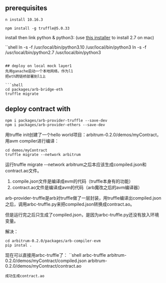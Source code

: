 ## prerequisites

```shell
n install 10.16.3

npm install -g truffle@5.0.33
```

install then link python & python3:
(use [this installer](https://blog.shahednasser.com/how-to-install-python-2-on-mac-12-3/) to install 2.7 on mac)

``shell
ln -s -f /usr/local/bin/python3.10 /usr/local/bin/python3
ln -s -f /usr/local/bin/python2.7 /usr/local/bin/python3
```

## deploy on local mock layer1
先用ganache启动一个本地网络，作为l1
把eth跨链桥部署到l1上

```shell
cd packages/arb-bridge-eth
truffle migrate
```

## deploy contract with 

```shell
npm i packages/arb-provider-truffle --save-dev
npm i packages/arb-provider-ethers --save-dev
```

用truffle init创建了一个hello world项目：arbitrum-0.2.0/demos/myContract，用avm compiler进行编译：

```shell
cd demos/myContract
truffle migrate --network arbitrum
```

运行truffle migrate --network arbitrum之后本应该生成compiled.json和contract.ao文件。

1. compile.json文件是编译成evm的代码（truffle本身有的功能）
2. contract.ao文件是编译成avm的代码（arb魔改之后的avm编译器）

arb-provider-truffle是arb对truffle做了一层封装，用truffle编译出compiled.json之后，调用arbc-truffle.py来把compiled.json转换成contract.ao。

但是运行完之后只生成了compiled.json，是因为arbc-truffle.py还没有放入环境变量。

解决：
```shell
cd arbitrum-0.2.0/packages/arb-compiler-evm
pip instal .
```

现在可以直接用arbc-truffle了：
``shell
arbc-truffle arbitrum-0.2.0/demos/myContract/compiled.json arbitrum-0.2.0/demos/myContract/contract.ao 
```
成功生成contract.ao 